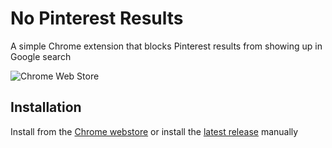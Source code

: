 # No Pinterest Results

A simple Chrome extension that blocks Pinterest results from showing up in Google search

![Chrome Web Store](https://img.shields.io/chrome-web-store/users/odgmkhgpjabofenjcinopoocomeaepej?style=for-the-badge)

## Installation

Install from the [Chrome webstore](https://chrome.google.com/webstore/detail/no-pinterest-results/odgmkhgpjabofenjcinopoocomeaepej) or install the [latest release](https://github.com/VeikkoLehmuskorpi/no-pinterest-results/releases) manually
